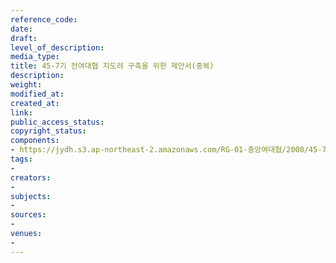 ```yaml
---
reference_code: 
date: 
draft: 
level_of_description: 
media_type: 
title: 45-7기 전여대협 지도려 구축을 위한 제안서(중복)
description: 
weight: 
modified_at: 
created_at: 
link: 
public_access_status: 
copyright_status: 
components:
- https://jydh.s3.ap-northeast-2.amazonaws.com/RG-01-중앙여대협/2000/45-7기+전여대협+지도려+구축을+위한+제안서(중복).pdf
tags:
- 
creators:
- 
subjects:
- 
sources:
- 
venues:
- 
---
```

